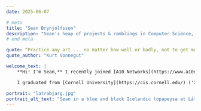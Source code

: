 ```yaml
---
date: 2025-06-07

# meta
title: "Sean Brynjólfsson"
description: "Sean's heap of projects & ramblings in Computer Science, with special affinity for Vision, Graphics, Robotics, and Agricultural Technology."  
# end meta    

quote: “Practice any art ... no matter how well or badly, not to get money and fame, but to experience becoming, to find out what’s inside you, to make your soul grow.”
quote_author: "Kurt Vonnegut"

welcome_text: |
    **Hi! I'm Sean,** I recently joined [A10 Networks](https://www.a10networks.com/) to work on security, optimization, and red-teaming for Large Language Models! I'll soon be based in San José, happy to get in touch!

    I graduated from [Cornell University](https://cis.cornell.edu/) ('25) with a B.S. in Computer Science, where I focused on graphics, computer vision, robotics, and agricultural technology. I was a member of [Prof. Donald Greenberg]()'s lab and also his head TA for his course [*Visual Imaging in the Electronic Age*](https://classes.cornell.edu/browse/roster/FA24/class/CS/1620). I was also a TA for [*Deep Learning*](https://classes.cornell.edu/browse/roster/SP25/class/CS/4782) for Profs. Killian Weinberger and Jennifer Sun.

portrait: "latrabjarg.jpg"
portrait_alt_text: "Sean in a blue and black Icelandic lopapeysa at Látrabjarg."
---
```

